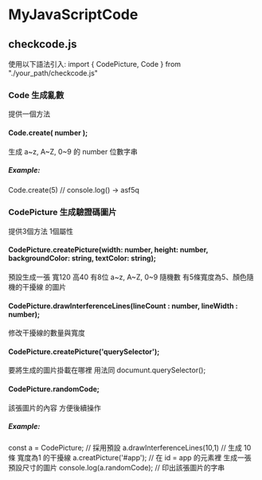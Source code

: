 # MyJavaScriptCode
## checkcode.js
使用以下語法引入:
import { CodePicture, Code } from "./your_path/checkcode.js"
### Code 生成亂數
提供一個方法
#### Code.create( number );
生成 a~z, A~Z, 0~9 的 number 位數字串
##### Example:
Code.create(5) // console.log() -> asf5q
### CodePicture  生成驗證碼圖片
提供3個方法 1個屬性
#### CodePicture.createPicture(width: number, height: number, backgroundColor: string, textColor: string);
預設生成一張 寬120 高40 有8位 a~z, A~Z, 0~9 隨機數 有5條寬度為5、顏色隨機的干擾線 的圖片
#### CodePicture.drawInterferenceLines(lineCount : number, lineWidth : number);
修改干擾線的數量與寬度
#### CodePicture.createPicture('querySelector');
要將生成的圖片掛載在哪裡 用法同 documunt.querySelector();
#### CodePicture.randomCode;
該張圖片的內容 方便後續操作
##### Example:
const a = CodePicture; // 採用預設
a.drawInterferenceLines(10,1) // 生成 10 條 寬度為1 的干擾線
a.creatPicture('#app'); // 在 id = app 的元素裡 生成一張 預設尺寸的圖片
console.log(a.randomCode); // 印出該張圖片的字串

